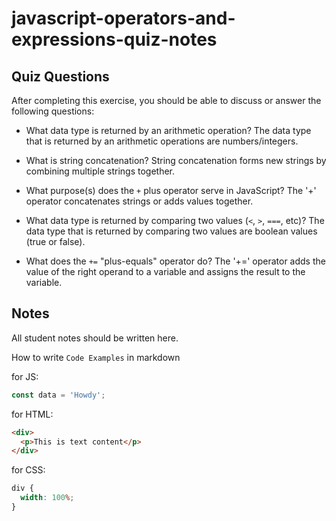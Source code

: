 # javascript-operators-and-expressions-quiz-notes

## Quiz Questions

After completing this exercise, you should be able to discuss or answer the following questions:

- What data type is returned by an arithmetic operation?
  The data type that is returned by an arithmetic operations are numbers/integers.

- What is string concatenation?
  String concatenation forms new strings by combining multiple strings together.

- What purpose(s) does the `+` plus operator serve in JavaScript?
  The '+' operator concatenates strings or adds values together.

- What data type is returned by comparing two values (`<`, `>`, `===`, etc)?
  The data type that is returned by comparing two values are boolean values (true or false).

- What does the `+=` "plus-equals" operator do?
  The '+=' operator adds the value of the right operand to a variable and assigns the result to the variable.

## Notes

All student notes should be written here.

How to write `Code Examples` in markdown

for JS:

```javascript
const data = 'Howdy';
```

for HTML:

```html
<div>
  <p>This is text content</p>
</div>
```

for CSS:

```css
div {
  width: 100%;
}
```

